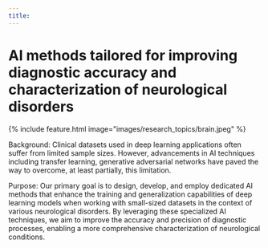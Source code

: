 ```yaml
---
title: 
---
```


# <i class="brain"></i>AI methods tailored for improving diagnostic accuracy and characterization of neurological disorders

{%
  include feature.html
  image="images/research_topics/brain.jpeg"
%}


Background: Clinical datasets used in deep learning applications often suffer from limited sample sizes. However, advancements in AI techniques including transfer learning, generative adversarial networks have paved the way to overcome, at least partially, this limitation.

Purpose: Our primary goal is to design, develop, and employ dedicated AI methods that enhance the training and generalization capabilities of deep learning models when working with small-sized datasets in the context of various neurological disorders. By leveraging these specialized AI techniques, we aim to improve the accuracy and precision of diagnostic processes, enabling a more comprehensive characterization of neurological conditions.
